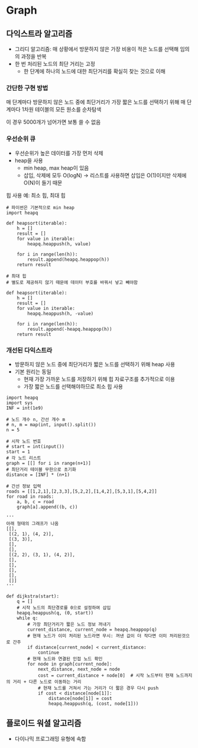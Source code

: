 # Graph

## 다익스트라 알고리즘

- 그리디 알고리즘: 매 상황에서 방문하지 않은 가장 비용이 적은 노드를 선택해 임의의 과정을 반복
- 한 번 처리된 노드의 최단 거리는 고정
    - 한 단계에 하나의 노드에 대한 최단거리를 확실히 찾는 것으로 이해

### 간단한 구현 방법

매 단계마다 방문하지 않은 노드 중에 최단거리가 가장 짧은 노드를 선택하기 위해 매 단계마다 1차원 테이블의 모든 원소를 순차탐색

이 경우 5000개가 넘어가면 보통 쓸 수 없음

### 우선순위 큐
- 우선순위가 높은 데이터를 가장 먼저 삭제
- heap을 사용
    - min heap, max heap이 있음
    - 삽입, 삭제에 모두 O(logN) -> 리스트를 사용하면 삽입은 O(1)이지만 삭제에 O(N)이 들기 때문

힙 사용 예: 최소 힙, 최대 힙

```
# 파이썬은 기본적으로 min heap
import heapq

def heapsort(iterable):
    h = []
    result = []
    for value in iterable:
        heapq.heappush(h, value)
        
    for i in range(len(h)):
        result.append(heapq.heappop(h))
    return result
    
# 최대 힙
# 별도로 제공하지 않기 때문에 데이터 부호를 바꿔서 넣고 빼야함

def heapsort(iterable):
    h = []
    result = []
    for value in iterable:
        heapq.heappush(h, -value)
        
    for i in range(len(h)):
        result.append(-heapq.heappop(h))
    return result
```

### 개선된 다익스트라
- 방문하지 않은 노드 중에 최단거리가 짧은 노드를 선택하기 위해 heap 사용
- 기본 원리는 동일
    - 현재 가장 가까운 노드를 저장하기 위해 힙 자료구조를 추가적으로 이용
    - 가장 짧은 노드를 선택해야하므로 최소 힙 사용

```
import heapq
import sys
INF = int(1e9)

# 노드 개수 n, 간선 개수 m
# n, m = map(int, input().split())
n = 5

# 시작 노드 번호
# start = int(input())
start = 1
# 각 노드 리스트
graph = [[] for i in range(n+1)]
# 최단거리 테이블 무한으로 초기화
distance = [INF] * (n+1)

# 간선 정보 입력
roads = [[1,2,1],[2,3,3],[5,2,2],[1,4,2],[5,3,1],[5,4,2]]	
for road in roads:
    a, b, c = road
    graph[a].append((b, c))

'''
아래 형태의 그래프가 나옴
[[],
 [(2, 1), (4, 2)],
 [(3, 3)],
 [],
 [],
 [(2, 2), (3, 1), (4, 2)],
 [],
 [],
 [],
 [],
 []]
'''

def dijkstra(start):
    q = []
    # 시작 노드의 최단경로를 0으로 설정하여 삽입
    heapq.heappush(q, (0, start))
    while q:
        # 가장 최단거리가 짧은 노드 정보 꺼내기
        current_distance, current_node = heapq.heappop(q)
        # 현재 노드가 이미 처리된 노드라면 무시: 꺼낸 값이 더 작다면 이미 처리된것으로 간주
        if distance[current_node] < current_distance:
            continue
        # 현재 노드와 연결된 인접 노드 확인
        for node in graph[current_node]:
            next_distance, next_node = node
            cost = current_distance + node[0]  # 시작 노드부터 현재 노드까지의 거리 + 다른 노드로 이동하는 거리
            # 현재 노드를 거쳐서 가는 거리가 더 짧은 경우 다시 push
            if cost < distance[node[1]]:
                distance[node[1]] = cost
                heapq.heappush(q, (cost, node[1]))
```

## 플로이드 워셜 알고리즘
- 다이나믹 프로그래밍 유형에 속함
